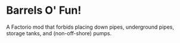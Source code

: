 # Barrels O' Fun!
A Factorio mod that forbids placing down pipes, underground pipes, storage tanks, and (non-off-shore) pumps.
